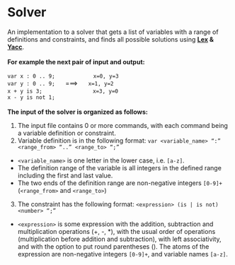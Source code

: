 # Solver
An implementation to a solver that gets a list of variables with a range of definitions and constraints, and finds all possible solutions using **[Lex](https://en.wikipedia.org/wiki/Lexical_analysis) & [Yacc](https://en.wikipedia.org/wiki/Yacc)**. <br /><br />
**For example the next pair of input and output:** <br />

`var x : 0 .. 9;`&nbsp;&nbsp;&nbsp;&nbsp;&nbsp;&nbsp;&nbsp;&nbsp;&nbsp;&nbsp;&nbsp;&nbsp;&nbsp;&nbsp;&nbsp;&nbsp;&nbsp;&nbsp;&nbsp;&nbsp;&nbsp;&nbsp;`x=0, y=3`<br />
`var y : 0 .. 9;`&nbsp;&nbsp;&nbsp;&nbsp;&nbsp;&nbsp;===>&nbsp;&nbsp;&nbsp;&nbsp;&nbsp;&nbsp;`x=1, y=2`<br />
`x + y is 3;`&nbsp;&nbsp;&nbsp;&nbsp;&nbsp;&nbsp;&nbsp;&nbsp;&nbsp;&nbsp;&nbsp;&nbsp;&nbsp;&nbsp;&nbsp;&nbsp;&nbsp;&nbsp;&nbsp;&nbsp;&nbsp;&nbsp;&nbsp;&nbsp;&nbsp;&nbsp;&nbsp;&nbsp;&nbsp;`x=3, y=0`<br />
`x - y is not 1;`<br />
<br />
**The input of the solver is organized as follows:**<br />
1. The input file contains 0 or more commands, with each command being a variable definition or constraint.
2. Variable definition is in the following format:
`var <variable_name> “:” <range_from> “..” <range_to> “;”`
  - `<variable_name>` is one letter in the lower case, i.e. `[a-z]`.
  - The definition range of the variable is all integers in the defined range including the first and last value.
  - The two ends of the definition range are non-negative integers `[0-9]+` (`<range_from>` and `<range_to>`)
3. The constraint has the following format:
`<expression> (is | is not) <number> “;”`
  - `<expression>` is some expression with the addition, subtraction and multiplication operations (+, -, *), with the usual order of operations (multiplication before addition         and subtraction), with left associativity, and with the option to put round parentheses (). 
    The atoms of the expression are non-negative integers `[0-9]+`, and variable names `[a-z]`. 
